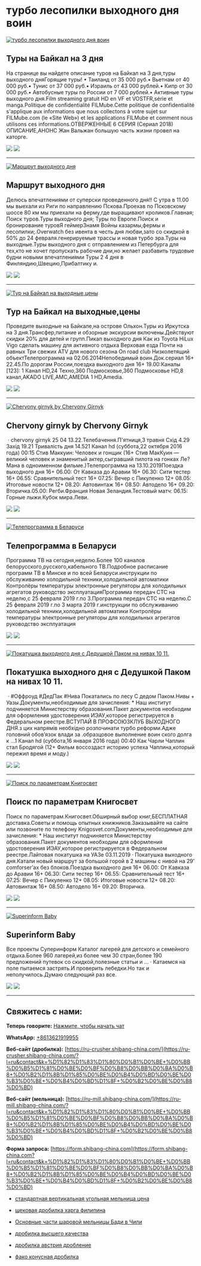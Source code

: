 # турбо лесопилки выходного дня воин

<a href="https://swt.shibang-china.com/?l=ru&img&k=%D1%82%D1%83%D1%80%D0%B1%D0%BE+%D0%BB%D0%B5%D1%81%D0%BE%D0%BF%D0%B8%D0%BB%D0%BA%D0%B8+%D0%B2%D1%8B%D1%85%D0%BE%D0%B4%D0%BD%D0%BE%D0%B3%D0%BE+%D0%B4%D0%BD%D1%8F+%D0%B2%D0%BE%D0%B8%D0%BD" target="_blank">![турбо лесопилки выходного дня воин](http://static.shibang-china.com/all-800x300/34.jpg)</a>

## Туры на Байкал на 3 дня
На странице вы найдете описание туров на Байкал на 3 дня,туры выходного дняГорящие туры! • Таиланд от 35 000 руб.• Вьетнам от 40 000 руб.• Тунис от 37 000 руб.• Израиль от 43 000 рублей.• Кипр от 30 000 руб.• Автобусные туры по России от 7 000 рублей.• Активные туры выходного дня.Film streaming gratuit HD en VF et VOSTFR,s&#233;rie et manga.Politique de confidentialit&#233; FILMube.Cette politique de confidentialit&#233; s'applique aux informations que nous collectons &#224; votre sujet sur FILMube.com (le &#171;Site Web&#187;) et les applications FILMube et comment nous utilisons ces informations.ОТВЕРЖЕННЫЕ 6 СЕРИЯ (Сериал 2018) ОПИСАНИЕ,АНОНС Жан Вальжан большую часть жизни провел на каторге.


<a href="https://whatsapp.shibangsoft.com/WhatsApp.php" target="_blank" title="WhatsApp">![](http://static.shibang-china.com/icon/whatsapp.png)</a> <a href="https://swt.shibang-china.com/?l=ru&icon&k=%D1%82%D1%83%D1%80%D0%B1%D0%BE+%D0%BB%D0%B5%D1%81%D0%BE%D0%BF%D0%B8%D0%BB%D0%BA%D0%B8+%D0%B2%D1%8B%D1%85%D0%BE%D0%B4%D0%BD%D0%BE%D0%B3%D0%BE+%D0%B4%D0%BD%D1%8F+%D0%B2%D0%BE%D0%B8%D0%BD" target="_blank">![](http://static.shibang-china.com/icon/chat-ru.png)</a>

---

<a href="https://swt.shibang-china.com/?l=ru&img&k=%D1%82%D1%83%D1%80%D0%B1%D0%BE+%D0%BB%D0%B5%D1%81%D0%BE%D0%BF%D0%B8%D0%BB%D0%BA%D0%B8+%D0%B2%D1%8B%D1%85%D0%BE%D0%B4%D0%BD%D0%BE%D0%B3%D0%BE+%D0%B4%D0%BD%D1%8F+%D0%B2%D0%BE%D0%B8%D0%BD" target="_blank">![Маршрут выходного дня](http://static.shibang-china.com/all-800x300/9.jpg)</a>

## Маршрут выходного дня
Делюсь впечатлениями от суперски проведенного дня!! С утра в 11.00 мы выехали из Риги по направлению Пскова.Проехав по Псковскому шоссе 80 км мы приехали на ферму,где выращивают кроликов.Главная; Поиск туров.Туры выходного дня; Туры по Европе.Поиск и бронирование туровЯ геймерЗнамя Войны казармы,фермы и лесопилки;.Overwatch без ивента в честь дня любви,зато со скидкой в 50% до 24 февраля.генерируемые трассы и новая турбо эра.Туры на выходные.Туры выходного дня с отправлением из Петербурга для тех,кто не хочет пропускать рабочие дни,но желает разбавить трудовые будни новыми впечатлениями Туры 2 4 дня в Финляндию,Швецию,Прибалтику и.


<a href="https://whatsapp.shibangsoft.com/WhatsApp.php" target="_blank" title="WhatsApp">![](http://static.shibang-china.com/icon/whatsapp.png)</a> <a href="https://swt.shibang-china.com/?l=ru&icon&k=%D1%82%D1%83%D1%80%D0%B1%D0%BE+%D0%BB%D0%B5%D1%81%D0%BE%D0%BF%D0%B8%D0%BB%D0%BA%D0%B8+%D0%B2%D1%8B%D1%85%D0%BE%D0%B4%D0%BD%D0%BE%D0%B3%D0%BE+%D0%B4%D0%BD%D1%8F+%D0%B2%D0%BE%D0%B8%D0%BD" target="_blank">![](http://static.shibang-china.com/icon/chat-ru.png)</a>

---

<a href="https://swt.shibang-china.com/?l=ru&img&k=%D1%82%D1%83%D1%80%D0%B1%D0%BE+%D0%BB%D0%B5%D1%81%D0%BE%D0%BF%D0%B8%D0%BB%D0%BA%D0%B8+%D0%B2%D1%8B%D1%85%D0%BE%D0%B4%D0%BD%D0%BE%D0%B3%D0%BE+%D0%B4%D0%BD%D1%8F+%D0%B2%D0%BE%D0%B8%D0%BD" target="_blank">![Тур на Байкал на выходные,цены](http://static.shibang-china.com/all-800x300/98.jpg)</a>

## Тур на Байкал на выходные,цены
Проведите выходные на Байкале,на острове Ольхон.Туры из Иркутска на 3 дня.Трансфер,питание и обзорные экскурсии включены.Действуют скидки 20% для детей и групп.Пикап выходного дня Как из Toyota HiLux Vigo сделать машину для активного отдыха Верховая езда Почти на равных Три свежих ATV для нового сезона On road club Низколетящий объектТелепрограмма на 02.06.2014Непобедимый воин.Док.сериал 16+ 22.45.По дорогам России,поездка выходного дня 16+ 19.00:Каналы [123]: 1 Канал HD,24 Техно,360 Подмосковье,360 Подмосковье HD,8 канал,AKADO LIVE,AMC,AMEDIA 1 HD,Amedia.


<a href="https://whatsapp.shibangsoft.com/WhatsApp.php" target="_blank" title="WhatsApp">![](http://static.shibang-china.com/icon/whatsapp.png)</a> <a href="https://swt.shibang-china.com/?l=ru&icon&k=%D1%82%D1%83%D1%80%D0%B1%D0%BE+%D0%BB%D0%B5%D1%81%D0%BE%D0%BF%D0%B8%D0%BB%D0%BA%D0%B8+%D0%B2%D1%8B%D1%85%D0%BE%D0%B4%D0%BD%D0%BE%D0%B3%D0%BE+%D0%B4%D0%BD%D1%8F+%D0%B2%D0%BE%D0%B8%D0%BD" target="_blank">![](http://static.shibang-china.com/icon/chat-ru.png)</a>

---

<a href="https://swt.shibang-china.com/?l=ru&img&k=%D1%82%D1%83%D1%80%D0%B1%D0%BE+%D0%BB%D0%B5%D1%81%D0%BE%D0%BF%D0%B8%D0%BB%D0%BA%D0%B8+%D0%B2%D1%8B%D1%85%D0%BE%D0%B4%D0%BD%D0%BE%D0%B3%D0%BE+%D0%B4%D0%BD%D1%8F+%D0%B2%D0%BE%D0%B8%D0%BD" target="_blank">![Chervony girnyk by Chervony Girnyk](http://static.shibang-china.com/all-800x300/1295.jpg)</a>

## Chervony girnyk by Chervony Girnyk
&nbsp;&#0183;&#32;chervony girnyk 25 04 13.22.Телебачення.П'ятниця,3 травня Cхід 4.29 Захід 19.21 Тривалість дня 14.521 Канал hd (суббота,22 октября 2016 года) 00:15 Стив Маккуин: Человек и гонщик (16+ Стив МакКуин — великий человек и знаменитый актер,сыгравший пилота на гонках Ле?Мана в одноименном фильме.)Телепрограмма на 13.10.2019Поездка выходного дня 16+ 06.00: От Кавказа до Аравии 16+ 06.30: Сити тестер 16+ 06.55: Сравнительный тест 16+ 07.25: Вечер с Пикуленко 12+ 08.05: Итоговые новости 12+ 08.20: Автовинтаж 16+ 08.50: Автодело 16+ 09.20: Вторичка.05.00: Регби.Франция Новая Зеландия.Тестовый матч: 06.15: Горные лыжи.Кубок мира.Леви.


<a href="https://whatsapp.shibangsoft.com/WhatsApp.php" target="_blank" title="WhatsApp">![](http://static.shibang-china.com/icon/whatsapp.png)</a> <a href="https://swt.shibang-china.com/?l=ru&icon&k=%D1%82%D1%83%D1%80%D0%B1%D0%BE+%D0%BB%D0%B5%D1%81%D0%BE%D0%BF%D0%B8%D0%BB%D0%BA%D0%B8+%D0%B2%D1%8B%D1%85%D0%BE%D0%B4%D0%BD%D0%BE%D0%B3%D0%BE+%D0%B4%D0%BD%D1%8F+%D0%B2%D0%BE%D0%B8%D0%BD" target="_blank">![](http://static.shibang-china.com/icon/chat-ru.png)</a>

---

<a href="https://swt.shibang-china.com/?l=ru&img&k=%D1%82%D1%83%D1%80%D0%B1%D0%BE+%D0%BB%D0%B5%D1%81%D0%BE%D0%BF%D0%B8%D0%BB%D0%BA%D0%B8+%D0%B2%D1%8B%D1%85%D0%BE%D0%B4%D0%BD%D0%BE%D0%B3%D0%BE+%D0%B4%D0%BD%D1%8F+%D0%B2%D0%BE%D0%B8%D0%BD" target="_blank">![Телепрограмма в Беларуси](http://static.shibang-china.com/all-800x300/1005.jpg)</a>

## Телепрограмма в Беларуси
Программа ТВ на сегодня,неделю.Более 100 каналов белорусского,русского,кабельного ТВ.Подробное расписание программ ТВ в Минске и по всей Беларуси.инструкции по обслуживанию холодильной техники,холодильной автоматики Контролёры температуры электронные регуляторы для холодильных агрегатов руководство эксплуатацияПрограмма передач СТС на неделю,с 25 февраля 2019 г.по 3.Программа передач СТС на неделю.С 25 февраля 2019 г.по 3 марта 2019 г.инструкции по обслуживанию холодильной техники,холодильной автоматики Контролёры температуры электронные регуляторы для холодильных агрегатов руководство эксплуатация


<a href="https://whatsapp.shibangsoft.com/WhatsApp.php" target="_blank" title="WhatsApp">![](http://static.shibang-china.com/icon/whatsapp.png)</a> <a href="https://swt.shibang-china.com/?l=ru&icon&k=%D1%82%D1%83%D1%80%D0%B1%D0%BE+%D0%BB%D0%B5%D1%81%D0%BE%D0%BF%D0%B8%D0%BB%D0%BA%D0%B8+%D0%B2%D1%8B%D1%85%D0%BE%D0%B4%D0%BD%D0%BE%D0%B3%D0%BE+%D0%B4%D0%BD%D1%8F+%D0%B2%D0%BE%D0%B8%D0%BD" target="_blank">![](http://static.shibang-china.com/icon/chat-ru.png)</a>

---

<a href="https://swt.shibang-china.com/?l=ru&img&k=%D1%82%D1%83%D1%80%D0%B1%D0%BE+%D0%BB%D0%B5%D1%81%D0%BE%D0%BF%D0%B8%D0%BB%D0%BA%D0%B8+%D0%B2%D1%8B%D1%85%D0%BE%D0%B4%D0%BD%D0%BE%D0%B3%D0%BE+%D0%B4%D0%BD%D1%8F+%D0%B2%D0%BE%D0%B8%D0%BD" target="_blank">![Покатушка выходного дня с Дедушкой Паком на нивах 10 11.](http://static.shibang-china.com/all-800x300/575.jpg)</a>

## Покатушка выходного дня с Дедушкой Паком на нивах 10 11.
&nbsp;&#0183;&#32;#Оффроуд #ДедПак #Нива Покатались по лесу С дедом Паком.Нивы + Уазы.Документы,необходимые для зачисления: * Наш институт подчиняется Министерству образования.Пакет документов необходим для оформления удостоверения ИЭАУ,которое регистрируется в Федеральном реестре.ВСТУПАЙ В ПРОФСОЮЗКЛУБ ВЫХОДНОГО ДНЯ.з цих напрямів необхідно розпочинати турбо реформи.Адже головний обов’язок влади за .образцовое выполнение воин ского долга к …1 Канал hd (суббота,16 января 2016 года) 00:40 Как Чарли Чаплин стал Бродягой (12+ Фильм воссоздаст историю успеха Чаплина,который пережил время и моду.)


<a href="https://whatsapp.shibangsoft.com/WhatsApp.php" target="_blank" title="WhatsApp">![](http://static.shibang-china.com/icon/whatsapp.png)</a> <a href="https://swt.shibang-china.com/?l=ru&icon&k=%D1%82%D1%83%D1%80%D0%B1%D0%BE+%D0%BB%D0%B5%D1%81%D0%BE%D0%BF%D0%B8%D0%BB%D0%BA%D0%B8+%D0%B2%D1%8B%D1%85%D0%BE%D0%B4%D0%BD%D0%BE%D0%B3%D0%BE+%D0%B4%D0%BD%D1%8F+%D0%B2%D0%BE%D0%B8%D0%BD" target="_blank">![](http://static.shibang-china.com/icon/chat-ru.png)</a>

---

<a href="https://swt.shibang-china.com/?l=ru&img&k=%D1%82%D1%83%D1%80%D0%B1%D0%BE+%D0%BB%D0%B5%D1%81%D0%BE%D0%BF%D0%B8%D0%BB%D0%BA%D0%B8+%D0%B2%D1%8B%D1%85%D0%BE%D0%B4%D0%BD%D0%BE%D0%B3%D0%BE+%D0%B4%D0%BD%D1%8F+%D0%B2%D0%BE%D0%B8%D0%BD" target="_blank">![Поиск по параметрам Книгосвет](http://static.shibang-china.com/all-800x300/960.jpg)</a>

## Поиск по параметрам Книгосвет
Поиск по параметрам.Книгосвет.Обширный выбор книг,БЕСПЛАТНАЯ доставка.Советы и помощь опытных книжников.Заказывайте на сайте или позвоните по телефону Knigosvet.comДокументы,необходимые для зачисления: * Наш институт подчиняется Министерству образования.Пакет документов необходим для оформления удостоверения ИЭАУ,которое регистрируется в Федеральном реестре.Лайтовая покатушка на УАЗе 03.11.2019&nbsp;&#0183;&#32;Покатушка выходного дня.Катали новый маршрут за большой горой в 2 машины с нивой на 29’ comforser’ах без блоков.Поездка выходного дня 16+ 06.00: От Кавказа до Аравии 16+ 06.30: Сити тестер 16+ 06.55: Сравнительный тест 16+ 07.25: Вечер с Пикуленко 12+ 08.05: Итоговые новости 12+ 08.20: Автовинтаж 16+ 08.50: Автодело 16+ 09.20: Вторичка.


<a href="https://whatsapp.shibangsoft.com/WhatsApp.php" target="_blank" title="WhatsApp">![](http://static.shibang-china.com/icon/whatsapp.png)</a> <a href="https://swt.shibang-china.com/?l=ru&icon&k=%D1%82%D1%83%D1%80%D0%B1%D0%BE+%D0%BB%D0%B5%D1%81%D0%BE%D0%BF%D0%B8%D0%BB%D0%BA%D0%B8+%D0%B2%D1%8B%D1%85%D0%BE%D0%B4%D0%BD%D0%BE%D0%B3%D0%BE+%D0%B4%D0%BD%D1%8F+%D0%B2%D0%BE%D0%B8%D0%BD" target="_blank">![](http://static.shibang-china.com/icon/chat-ru.png)</a>

---

<a href="https://swt.shibang-china.com/?l=ru&img&k=%D1%82%D1%83%D1%80%D0%B1%D0%BE+%D0%BB%D0%B5%D1%81%D0%BE%D0%BF%D0%B8%D0%BB%D0%BA%D0%B8+%D0%B2%D1%8B%D1%85%D0%BE%D0%B4%D0%BD%D0%BE%D0%B3%D0%BE+%D0%B4%D0%BD%D1%8F+%D0%B2%D0%BE%D0%B8%D0%BD" target="_blank">![Superinform Baby](http://static.shibang-china.com/all-800x300/1343.jpg)</a>

## Superinform Baby
Все проекты Суперинформ Каталог лагерей для детского и семейного отдыха.Более 960 лагерей,из более чем 30 стран,более 190 предложений путевок со скидкой,полезные статьи и …&nbsp;&#0183;&#32;Катаемся на поле пытаемся застрять.И проверить лебедки.Но так и неполучилось.Думаю следующий раз все.

<a href="https://whatsapp.shibangsoft.com/WhatsApp.php" target="_blank" title="WhatsApp">![](http://static.shibang-china.com/icon/whatsapp.png)</a> <a href="https://swt.shibang-china.com/?l=ru&icon&k=%D1%82%D1%83%D1%80%D0%B1%D0%BE+%D0%BB%D0%B5%D1%81%D0%BE%D0%BF%D0%B8%D0%BB%D0%BA%D0%B8+%D0%B2%D1%8B%D1%85%D0%BE%D0%B4%D0%BD%D0%BE%D0%B3%D0%BE+%D0%B4%D0%BD%D1%8F+%D0%B2%D0%BE%D0%B8%D0%BD" target="_blank">![](http://static.shibang-china.com/icon/chat-ru.png)</a>

---
## Свяжитесь с нами:

**Теперь говорите:** [Нажмите, чтобы начать чат](https://swt.shibang-china.com?l=ru&contact&k=%D1%82%D1%83%D1%80%D0%B1%D0%BE+%D0%BB%D0%B5%D1%81%D0%BE%D0%BF%D0%B8%D0%BB%D0%BA%D0%B8+%D0%B2%D1%8B%D1%85%D0%BE%D0%B4%D0%BD%D0%BE%D0%B3%D0%BE+%D0%B4%D0%BD%D1%8F+%D0%B2%D0%BE%D0%B8%D0%BD)

**WhatsApp:**  [+8613621919955](https://whatsapp.shibangsoft.com/WhatsApp.php)

**Веб-сайт (дробилка):** [https://ru-crusher.shibang-china.com/](https://ru-crusher.shibang-china.com/?l=ru&contact&k=%D1%82%D1%83%D1%80%D0%B1%D0%BE+%D0%BB%D0%B5%D1%81%D0%BE%D0%BF%D0%B8%D0%BB%D0%BA%D0%B8+%D0%B2%D1%8B%D1%85%D0%BE%D0%B4%D0%BD%D0%BE%D0%B3%D0%BE+%D0%B4%D0%BD%D1%8F+%D0%B2%D0%BE%D0%B8%D0%BD)

**Веб-сайт (мельница):** [https://ru-mill.shibang-china.com/](https://ru-mill.shibang-china.com/?l=ru&contact&k=%D1%82%D1%83%D1%80%D0%B1%D0%BE+%D0%BB%D0%B5%D1%81%D0%BE%D0%BF%D0%B8%D0%BB%D0%BA%D0%B8+%D0%B2%D1%8B%D1%85%D0%BE%D0%B4%D0%BD%D0%BE%D0%B3%D0%BE+%D0%B4%D0%BD%D1%8F+%D0%B2%D0%BE%D0%B8%D0%BD)

**Форма запроса:** [https://form.shibang-china.com](https://form.shibang-china.com?l=ru&contact&k=%D1%82%D1%83%D1%80%D0%B1%D0%BE+%D0%BB%D0%B5%D1%81%D0%BE%D0%BF%D0%B8%D0%BB%D0%BA%D0%B8+%D0%B2%D1%8B%D1%85%D0%BE%D0%B4%D0%BD%D0%BE%D0%B3%D0%BE+%D0%B4%D0%BD%D1%8F+%D0%B2%D0%BE%D0%B8%D0%BD)

* [стандартная вертикальная угольная мельница цена](../121/%D1%81%D1%82%D0%B0%D0%BD%D0%B4%D0%B0%D1%80%D1%82%D0%BD%D0%B0%D1%8F%20%D0%B2%D0%B5%D1%80%D1%82%D0%B8%D0%BA%D0%B0%D0%BB%D1%8C%D0%BD%D0%B0%D1%8F%20%D1%83%D0%B3%D0%BE%D0%BB%D1%8C%D0%BD%D0%B0%D1%8F%20%D0%BC%D0%B5%D0%BB%D1%8C%D0%BD%D0%B8%D1%86%D0%B0%20%D1%86%D0%B5%D0%BD%D0%B0.md)

* [щековая дробилка харга филипина](../123/%D1%89%D0%B5%D0%BA%D0%BE%D0%B2%D0%B0%D1%8F%20%D0%B4%D1%80%D0%BE%D0%B1%D0%B8%D0%BB%D0%BA%D0%B0%20%D1%85%D0%B0%D1%80%D0%B3%D0%B0%20%D1%84%D0%B8%D0%BB%D0%B8%D0%BF%D0%B8%D0%BD%D0%B0.md)

* [Основные части шаровой мельницы Бади в Чили](../125/%D0%9E%D1%81%D0%BD%D0%BE%D0%B2%D0%BD%D1%8B%D0%B5%20%D1%87%D0%B0%D1%81%D1%82%D0%B8%20%D1%88%D0%B0%D1%80%D0%BE%D0%B2%D0%BE%D0%B9%20%D0%BC%D0%B5%D0%BB%D1%8C%D0%BD%D0%B8%D1%86%D1%8B%20%D0%91%D0%B0%D0%B4%D0%B8%20%D0%B2%20%D0%A7%D0%B8%D0%BB%D0%B8.md)

* [дробилка высшего качества](../125/%D0%B4%D1%80%D0%BE%D0%B1%D0%B8%D0%BB%D0%BA%D0%B0%20%D0%B2%D1%8B%D1%81%D1%88%D0%B5%D0%B3%D0%BE%20%D0%BA%D0%B0%D1%87%D0%B5%D1%81%D1%82%D0%B2%D0%B0.md)

* [дробилка австрия дробление](../124/%D0%B4%D1%80%D0%BE%D0%B1%D0%B8%D0%BB%D0%BA%D0%B0%20%D0%B0%D0%B2%D1%81%D1%82%D1%80%D0%B8%D1%8F%20%D0%B4%D1%80%D0%BE%D0%B1%D0%BB%D0%B5%D0%BD%D0%B8%D0%B5.md)

* [фако конусная дробилка](../125/%D1%84%D0%B0%D0%BA%D0%BE%20%D0%BA%D0%BE%D0%BD%D1%83%D1%81%D0%BD%D0%B0%D1%8F%20%D0%B4%D1%80%D0%BE%D0%B1%D0%B8%D0%BB%D0%BA%D0%B0.md)